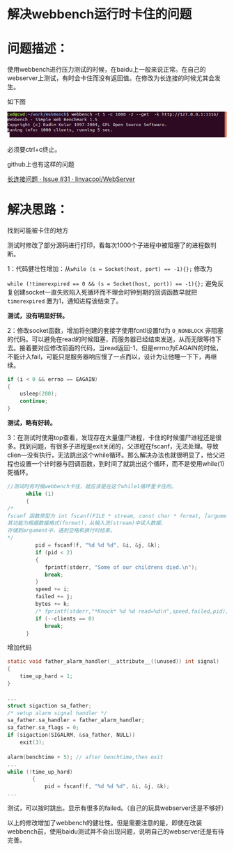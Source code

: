 # 解决webbench运行时卡住的问题

# 问题描述：

使用webbench进行压力测试的时候，在baidu上一般来说正常。在自己的webserver上测试，有时会卡住而没有返回值。在修改为长连接的时候尤其会发生。

如下图

![Untitled](webbench%20408cdfc4ccd44247ad802140e4410cad/Untitled%201.png)

必须要ctrl+c终止。

github上也有这样的问题

[长连接问题 · Issue #31 · linyacool/WebServer](https://github.com/linyacool/WebServer/issues/31)

# 解决思路：

找到可能被卡住的地方

测试时修改了部分源码进行打印，看每次1000个子进程中被阻塞了的进程数判断。

1：代码健壮性增加：从`while (s = Socket(host, port) == -1){};`  修改为

 `while (!timerexpired == 0 && (s = Socket(host, port)) == -1){};` 避免反复创建socket一直失败陷入死循环而不理会时钟到期的回调函数早就把`timerexpired` 置为1，通知进程该结束了。

**测试，没有明显好转。**

2：修改socket函数，增加将创建的套接字使用fcntl设置fd为 `O_NONBLOCK` 非阻塞的代码。可以避免在read的时候阻塞，而服务器已经结束发送，从而无限等待下去。接着要对应修改前面的代码，当read返回-1，但是errno为EAGAIN的时候，不能计入fail，可能只是服务器响应慢了一点而以，设计为让他睡一下下，再继续。

```c
if (i < 0 && errno == EAGAIN)
{
    usleep(200);
    continue;
}
```

**测试，略有好转。**

3：在测试时使用top查看，发现存在大量僵尸进程，卡住的时候僵尸进程还是很多。找到问题，有很多子进程是exit关闭的，父进程在fscanf，无法处理。导致clien—没有执行，无法跳出这个while循环。那么解决办法也就很明显了，给父进程也设置一个计时器与回调函数，到时间了就跳出这个循环，而不是使用while(1)死循环。

```c
//测试时有时候webbench卡住，就应该是在这个while1循环里卡住的。
      while (1)
      {
/*
fscanf 函数原型为 int fscanf(FILE * stream, const char * format, [argument...]); 
其功能为根据数据格式(format)，从输入流(stream)中读入数据，
存储到argument中，遇到空格和换行时结束。
*/
         pid = fscanf(f, "%d %d %d", &i, &j, &k);
         if (pid < 2)
         {
            fprintf(stderr, "Some of our childrens died.\n");
            break;
         }
         speed += i;
         failed += j;
         bytes += k;
         /* fprintf(stderr,"*Knock* %d %d read=%d\n",speed,failed,pid); */
         if (--clients == 0)
            break;
      }
```

增加代码

```c
static void father_alarm_handler(__attribute__((unused)) int signal)
{
    time_up_hard = 1;
}

...
struct sigaction sa_father;
/* setup alarm signal handler */
sa_father.sa_handler = father_alarm_handler;
sa_father.sa_flags = 0;
if (sigaction(SIGALRM, &sa_father, NULL))
    exit(3);

alarm(benchtime + 5); // after benchtime,then exit
...
while (!time_up_hard)
        {
            pid = fscanf(f, "%d %d %d", &i, &j, &k);
...
```

测试，可以按时跳出。显示有很多的failed。（自己的玩具webserver还是不够好）

以上的修改增加了webbench的健壮性。但是需要注意的是，即使在改装webbench前，使用baidu测试并不会出现问题，说明自己的webserver还是有待完善。

